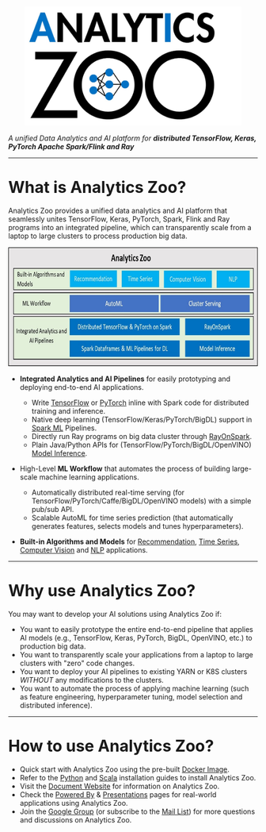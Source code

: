 <div align="center">
   <p align="center"> <img src="https://github.com/analytics-zoo/analytics-zoo.github.io/blob/master/img/logo.jpg" height=240px； weight=320px；"><br></p>
</div>
      
_A unified Data Analytics and AI platform for **distributed TensorFlow, Keras, PyTorch Apache Spark/Flink and Ray**_

---

# <font size="6"> What is Analytics Zoo? </font>

Analytics Zoo provides a unified data analytics and AI platform that seamlessly unites TensorFlow, Keras, PyTorch, Spark, Flink and Ray programs into an integrated pipeline, which can transparently scale from a laptop to large clusters to process production big data.

<div align="center">
   <p align="center"> <img src="docs/docs/Image/blockdiagram.jpg" height=240px； weight=718px；"><br></p>
</div>


- **Integrated Analytics and AI Pipelines** for easily prototyping and deploying end-to-end AI applications. 
  - Write [TensorFlow](https://analytics-zoo.github.io/master/##distributed-tensorflow-and-keras-on-sparkbigdl) or [PyTorch](https://analytics-zoo.github.io/master/#ProgrammingGuide/pytorch/) inline with Spark code for distributed training and inference.
  - Native deep learning (TensorFlow/Keras/PyTorch/BigDL) support in [Spark ML](https://analytics-zoo.github.io/master/##nnframes) Pipelines.
  - Directly run Ray programs on big data cluster through [RayOnSpark](https://analytics-zoo.github.io/master/#ProgrammingGuide/rayonspark/). 
  - Plain Java/Python APIs for (TensorFlow/PyTorch/BigDL/OpenVINO) [Model Inference](https://analytics-zoo.github.io/master/##model-serving). 

- High-Level **ML Workflow** that automates the process of building large-scale machine learning applications.
  - Automatically distributed real-time serving (for TensorFlow/PyTorch/Caffe/BigDL/OpenVINO models) with a simple pub/sub API. 
  - Scalable AutoML for time series prediction (that automatically generates features, selects models and tunes hyperparameters).

- **Built-in Algorithms and Models** for [Recommendation](https://analytics-zoo.github.io/master/#APIGuide/Models/recommendation/), [Time Series](https://analytics-zoo.github.io/master/#APIGuide/Models/anomaly-detection/), [Computer Vision](https://analytics-zoo.github.io/master/#APIGuide/Models/object-detection/) and [NLP](https://analytics-zoo.github.io/master/#APIGuide/Models/seq2seq/) applications.

---

# <font size="6">Why use Analytics Zoo? </font>

You may want to develop your AI solutions using Analytics Zoo if:
- You want to easily prototype the entire end-to-end pipeline that applies AI models (e.g., TensorFlow, Keras, PyTorch, BigDL, OpenVINO, etc.) to production big data.
- You want to transparently scale your applications from a laptop to large clusters with "zero" code changes.
- You want to deploy your AI pipelines to existing YARN or K8S clusters *WITHOUT* any modifications to the clusters.
- You want to automate the process of applying machine learning (such as feature engineering, hyperparameter tuning, model selection and distributed inference). 


---

# <font size="6">How to use Analytics Zoo? </font>

- Quick start with Analytics Zoo using the pre-built [Docker Image](https://analytics-zoo.github.io/master/##docker-images-and-builders).
- Refer to the [Python](https://analytics-zoo.github.io/master/#PythonUserGuide/install/) and [Scala](https://analytics-zoo.github.io/master/#ScalaUserGuide/install/) installation guides to install Analytics Zoo.
- Visit the [Document Website](https://analytics-zoo.github.io/) for information on Analytics Zoo.
- Check the [Powered By](https://analytics-zoo.github.io/master/#powered-by/) & [Presentations](https://analytics-zoo.github.io/master/#presentations/) pages for real-world applications using Analytics Zoo.
- Join the [Google Group](https://groups.google.com/forum/#!forum/bigdl-user-group) (or subscribe to the [Mail List](mailto:bigdl-user-group+subscribe@googlegroups.com)) for more questions and discussions on Analytics Zoo.

